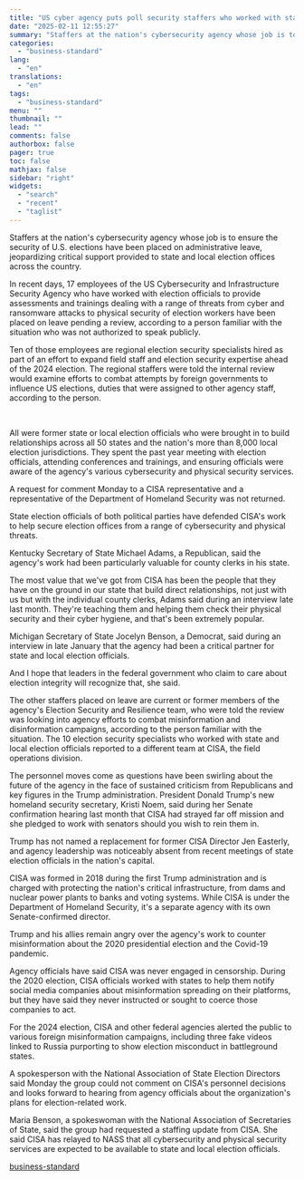 ```yaml
---
title: "US cyber agency puts poll security staffers who worked with states on leave"
date: "2025-02-11 12:55:27"
summary: "Staffers at the nation's cybersecurity agency whose job is to ensure the security of U.S. elections have been placed on administrative leave, jeopardizing critical support provided to state and local election offices across the country. In recent days, 17 employees of the US Cybersecurity and Infrastructure Security Agency who have..."
categories:
  - "business-standard"
lang:
  - "en"
translations:
  - "en"
tags:
  - "business-standard"
menu: ""
thumbnail: ""
lead: ""
comments: false
authorbox: false
pager: true
toc: false
mathjax: false
sidebar: "right"
widgets:
  - "search"
  - "recent"
  - "taglist"
---
```


Staffers at the nation's cybersecurity agency whose job is to ensure the security of U.S. elections have been placed on administrative leave, jeopardizing critical support provided to state and local election offices across the country.

In recent days, 17 employees of the US Cybersecurity and Infrastructure Security Agency who have worked with election officials to provide assessments and trainings dealing with a range of threats from cyber and ransomware attacks to physical security of election workers have been placed on leave pending a review, according to a person familiar with the situation who was not authorized to speak publicly.

Ten of those employees are regional election security specialists hired as part of an effort to expand field staff and election security expertise ahead of the 2024 election. The regional staffers were told the internal review would examine efforts to combat attempts by foreign governments to influence US elections, duties that were assigned to other agency staff, according to the person.

 

All were former state or local election officials who were brought in to build relationships across all 50 states and the nation's more than 8,000 local election jurisdictions. They spent the past year meeting with election officials, attending conferences and trainings, and ensuring officials were aware of the agency's various cybersecurity and physical security services.

A request for comment Monday to a CISA representative and a representative of the Department of Homeland Security was not returned.

State election officials of both political parties have defended CISA's work to help secure election offices from a range of cybersecurity and physical threats.

Kentucky Secretary of State Michael Adams, a Republican, said the agency's work had been particularly valuable for county clerks in his state.

The most value that we've got from CISA has been the people that they have on the ground in our state that build direct relationships, not just with us but with the individual county clerks, Adams said during an interview late last month. They're teaching them and helping them check their physical security and their cyber hygiene, and that's been extremely popular.

Michigan Secretary of State Jocelyn Benson, a Democrat, said during an interview in late January that the agency had been a critical partner for state and local election officials.

And I hope that leaders in the federal government who claim to care about election integrity will recognize that, she said.

The other staffers placed on leave are current or former members of the agency's Election Security and Resilience team, who were told the review was looking into agency efforts to combat misinformation and disinformation campaigns, according to the person familiar with the situation. The 10 election security specialists who worked with state and local election officials reported to a different team at CISA, the field operations division.

The personnel moves come as questions have been swirling about the future of the agency in the face of sustained criticism from Republicans and key figures in the Trump administration. President Donald Trump's new homeland security secretary, Kristi Noem, said during her Senate confirmation hearing last month that CISA had strayed far off mission and she pledged to work with senators should you wish to rein them in.

Trump has not named a replacement for former CISA Director Jen Easterly, and agency leadership was noticeably absent from recent meetings of state election officials in the nation's capital.

CISA was formed in 2018 during the first Trump administration and is charged with protecting the nation's critical infrastructure, from dams and nuclear power plants to banks and voting systems. While CISA is under the Department of Homeland Security, it's a separate agency with its own Senate-confirmed director.

Trump and his allies remain angry over the agency's work to counter misinformation about the 2020 presidential election and the Covid-19 pandemic.

Agency officials have said CISA was never engaged in censorship. During the 2020 election, CISA officials worked with states to help them notify social media companies about misinformation spreading on their platforms, but they have said they never instructed or sought to coerce those companies to act.

For the 2024 election, CISA and other federal agencies alerted the public to various foreign misinformation campaigns, including three fake videos linked to Russia purporting to show election misconduct in battleground states.

A spokesperson with the National Association of State Election Directors said Monday the group could not comment on CISA's personnel decisions and looks forward to hearing from agency officials about the organization's plans for election-related work.

Maria Benson, a spokeswoman with the National Association of Secretaries of State, said the group had requested a staffing update from CISA. She said CISA has relayed to NASS that all cybersecurity and physical security services are expected to be available to state and local election officials.

[business-standard](https://www.business-standard.com/world-news/us-cyber-agency-puts-poll-security-staffers-who-worked-with-states-on-leave-125021100104_1.html)
